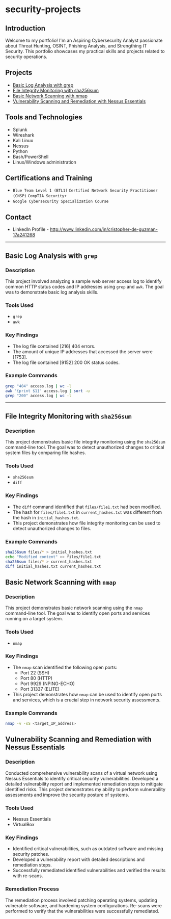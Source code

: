 # security-projects

## Introduction

Welcome to my portfolio! I'm an Aspiring Cybersecurity Analyst passionate about Threat Hunting, OSINT, Phishing Analysis, and Strengthing IT Security. This portfolio showcases my practical skills and projects related to security operations.

## Projects

-   [Basic Log Analysis with grep](#basic-log-analysis-with-grep)
-   [File Integrity Monitoring with sha256sum](#file-integrity-monitoring-with-sha256sum)
-   [Basic Network Scanning with nmap](#basic-network-scanning-with-nmap)
-   [Vulnerability Scanning and Remediation with Nessus Essentials](#vulnerability-scanning-and-remediation-with-nessus-essentials)

## Tools and Technologies

-   Splunk
-   Wireshark
-   Kali Linux
-   Nessus
-   Python
-   Bash/PowerShell
-   Linux/Windows administration

## Certifications and Training

-   `Blue Team Level 1 (BTL1)` `Certified Network Security Practitioner (CNSP)` `CompTIA Security+`
-   `Google Cybersecurity Specialization Course`

## Contact

-   LinkedIn Profile - http://www.linkedin.com/in/cristopher-de-guzman-17a241268

---

## Basic Log Analysis with `grep`

### Description

This project involved analyzing a sample web server access log to identify common HTTP status codes and IP addresses using `grep` and `awk`. The goal was to demonstrate basic log analysis skills.

### Tools Used

-   `grep`
-   `awk`

### Key Findings

-   The log file contained [216] 404 errors.
-   The amount of unique IP addresses that accessed the server were
    [1753].
-   The log file contained [9152] 200 OK status codes.

### Example Commands

```bash
grep "404" access.log | wc -l
awk '{print $1}' access.log | sort -u
grep "200" access.log | wc -l
```

---

## File Integrity Monitoring with `sha256sum`

### Description

This project demonstrates basic file integrity monitoring using the `sha256sum` command-line tool. The goal was to detect unauthorized changes to critical system files by comparing file hashes.

### Tools Used

-   `sha256sum`
-   `diff`

### Key Findings

-   The `diff` command identified that `files/file1.txt` had been modified.
-   The hash for `files/file1.txt` in `current_hashes.txt` was different from the hash in `initial_hashes.txt`.
-   This project demonstrates how file integrity monitoring can be used to detect unauthorized changes to files.

### Example Commands

```bash
sha256sum files/* > initial_hashes.txt
echo "Modified content" >> files/file1.txt
sha256sum files/* > current_hashes.txt
diff initial_hashes.txt current_hashes.txt
```

## Basic Network Scanning with `nmap`

### Description

This project demonstrates basic network scanning using the `nmap` command-line tool. The goal was to identify open ports and services running on a target system.

### Tools Used

-   `nmap`

### Key Findings

-   The `nmap` scan identified the following open ports:
    -   Port 22 (SSH)
    -   Port 80 (HTTP)
    -   Port 9929 (NPING-ECHO)
    -   Port 31337 (ELITE)
-   This project demonstrates how `nmap` can be used to identify open ports and services, which is a crucial step in network security assessments.

### Example Commands

```bash
nmap -v -sS <target_IP_address>
```

## Vulnerability Scanning and Remediation with Nessus Essentials

### Description

Conducted comprehensive vulnerability scans of a virtual network using Nessus Essentials to identify critical security vulnerabilities. Developed a detailed vulnerability report and implemented remediation steps to mitigate identified risks. This project demonstrates my ability to perform vulnerability assessments and improve the security posture of systems.

### Tools Used

-   Nessus Essentials
-   VirtualBox

### Key Findings

-   Identified critical vulnerabilities, such as outdated software and missing security patches.
-   Developed a vulnerability report with detailed descriptions and remediation steps.
-   Successfully remediated identified vulnerabilities and verified the results with re-scans.

### Remediation Process

The remediation process involved patching operating systems, updating vulnerable software, and hardening system configurations. Re-scans were performed to verify that the vulnerabilities were successfully remediated.


